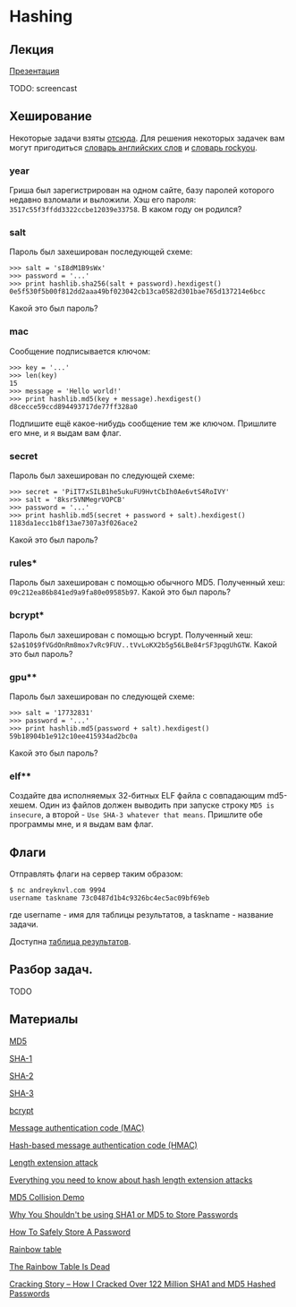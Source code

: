 Hashing
=======

## Лекция

[Презентация](https://github.com/xairy/mipt-ctf/tree/master/02-crypto/03-hashing/slides.pdf)

TODO: screencast


## Хеширование

Некоторые задачи взяты [отсюда](https://github.com/vpavlenko/ctf-crypto-tasks).
Для решения некоторых задачек вам могут пригодиться [словарь английских слов](http://downloads.skullsecurity.org/passwords/english.txt.bz2) и [словарь rockyou](http://downloads.skullsecurity.org/passwords/rockyou.txt.bz2).

### year

Гриша был зарегистрирован на одном сайте, базу паролей которого недавно взломали и выложили. Хэш его пароля: `3517c55f3ffdd3322ccbe12039e33758`. В каком году он родился?

### salt

Пароль был захеширован последующей схеме:

```
>>> salt = 'sI8dM1B9sWx'
>>> password = '...'
>>> print hashlib.sha256(salt + password).hexdigest()
0e5f530f5b00f812dd2aaa49bf023042cb13ca0582d301bae765d137214e6bcc
```

Какой это был пароль?

### mac

Сообщение подписывается ключом:

```
>>> key = '...'
>>> len(key)
15
>>> message = 'Hello world!'
>>> print hashlib.md5(key + message).hexdigest()
d8cecce59ccd894493717de77ff328a0
```

Подпишите ещё какое-нибудь сообщение тем же ключом. Пришлите его мне, и я выдам вам флаг.

### secret

Пароль был захеширован по следующей схеме:

```
>>> secret = 'PiIT7xSILB1he5ukuFU9HvtCbIh0Ae6vtS4RoIVY'
>>> salt = '8ksr5VNMegrVOPCB'
>>> password = '...'
>>> print hashlib.md5(secret + password + salt).hexdigest()
1183da1ecc1b8f13ae7307a3f026ace2
```

Какой это был пароль?

### rules\*

Пароль был захеширован с помощью обычного MD5.
Полученный хеш: `09c212ea86b841ed9a9fa80e09585b97`.
Какой это был пароль?

### bcrypt\*

Пароль был захеширован с помощью bcrypt.
Полученный хеш: `$2a$10$9fVGdOnRm8mox7vRc9FUV..tVvLoKX2b5g56LBe84rSF3pqgUhGTW`.
Какой это был пароль?

### gpu\*\*

Пароль был захеширован по следующей схеме:

```
>>> salt = '17732831'
>>> password = '...'
>>> print hashlib.md5(password + salt).hexdigest()
59b18904b1e912c10ee415934ad2bc0a
```

Какой это был пароль?

### elf\*\*

Создайте два исполняемых 32-битных ELF файла с совпадающим md5-хешем.
Один из файлов должен выводить при запуске строку `MD5 is insecure`, а второй - `Use SHA-3 whatever that means`.
Пришлите обе программы мне, и я выдам вам флаг.

## Флаги

Отправлять флаги на сервер таким образом:
```
$ nc andreyknvl.com 9994
username taskname 73c0487d1b4c9326bc4ec5ac09bf69eb
```
где username - имя для таблицы результатов, а taskname - название задачи.

Доступна [таблица результатов](https://andreyknvl.com/mipt-ctf).

## Разбор задач.

TODO

## Материалы

[MD5](https://en.wikipedia.org/wiki/MD5)

[SHA-1](https://en.wikipedia.org/wiki/SHA-1)

[SHA-2](https://en.wikipedia.org/wiki/SHA-2)

[SHA-3](https://en.wikipedia.org/wiki/SHA-3)

[bcrypt](https://en.wikipedia.org/wiki/Bcrypt)

[Message authentication code (MAC)](https://en.wikipedia.org/wiki/Message_authentication_code)

[Hash-based message authentication code (HMAC)](https://en.wikipedia.org/wiki/Hash-based_message_authentication_code)

[Length extension attack](https://en.wikipedia.org/wiki/Length_extension_attack)

[Everything you need to know about hash length extension attacks](https://blog.skullsecurity.org/2012/everything-you-need-to-know-about-hash-length-extension-attacks)

[MD5 Collision Demo](http://www.mathstat.dal.ca/~selinger/md5collision/)

[Why You Shouldn't be using SHA1 or MD5 to Store Passwords](https://www.bentasker.co.uk/blog/security/201-why-you-should-be-asking-how-your-passwords-are-stored)

[How To Safely Store A Password](https://codahale.com/how-to-safely-store-a-password/)

[Rainbow table](https://en.wikipedia.org/wiki/Rainbow_table)

[The Rainbow Table Is Dead](http://blog.ircmaxell.com/2011/08/rainbow-table-is-dead.html)

[Cracking Story – How I Cracked Over 122 Million SHA1 and MD5 Hashed Passwords](http://blog.thireus.com/cracking-story-how-i-cracked-over-122-million-sha1-and-md5-hashed-passwords)
